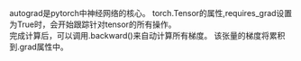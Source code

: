 autograd是pytorch中神经网络的核心。
torch.Tensor的属性,requires_grad设置为True时，会开始跟踪针对tensor的所有操作。<br>完成计算后，可以调用.backward()来自动计算所有梯度。
该张量的梯度将累积到.grad属性中。
